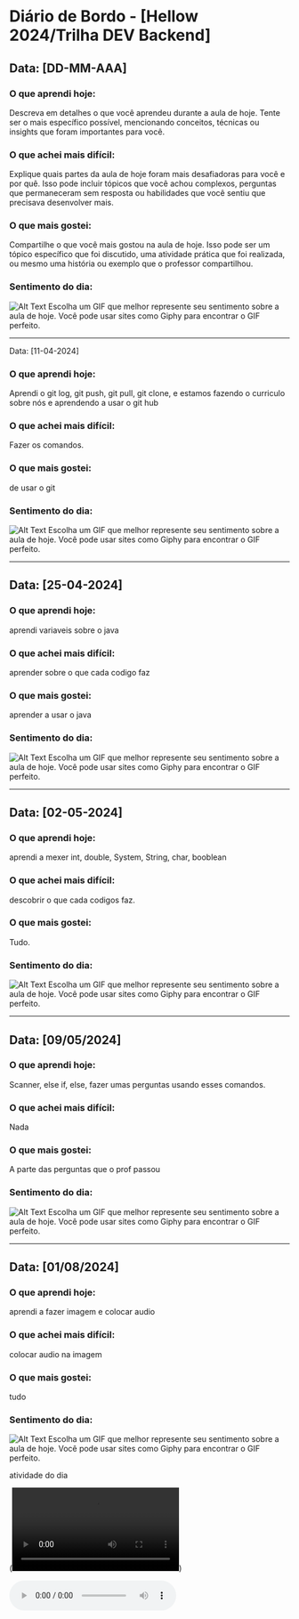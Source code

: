 # Diário de Bordo - [Hellow 2024/Trilha DEV Backend]

## Data: [DD-MM-AAA]

### O que aprendi hoje:
Descreva em detalhes o que você aprendeu durante a aula de hoje. Tente ser o mais específico possível, mencionando conceitos, técnicas ou insights que foram importantes para você.

### O que achei mais difícil:
Explique quais partes da aula de hoje foram mais desafiadoras para você e por quê. Isso pode incluir tópicos que você achou complexos, perguntas que permaneceram sem resposta ou habilidades que você sentiu que precisava desenvolver mais.

### O que mais gostei:
Compartilhe o que você mais gostou na aula de hoje. Isso pode ser um tópico específico que foi discutido, uma atividade prática que foi realizada, ou mesmo uma história ou exemplo que o professor compartilhou.

### Sentimento do dia:
![Alt Text](URL_DO_GIF)
Escolha um GIF que melhor represente seu sentimento sobre a aula de hoje. Você pode usar sites como Giphy para encontrar o GIF perfeito.

---
 Data: [11-04-2024]

### O que aprendi hoje:
Aprendi o git log, git push, git pull, git clone, e estamos fazendo o curriculo sobre nós e aprendendo a usar o git hub

### O que achei mais difícil:
Fazer os comandos. 
### O que mais gostei:
de usar o git 

### Sentimento do dia:
![Alt Text](https://media.tenor.com/x8znY78QrWwAAAAj/surprised-shocked.gif)
Escolha um GIF que melhor represente seu sentimento sobre a aula de hoje. Você pode usar sites como Giphy para encontrar o GIF perfeito.

---
## Data: [25-04-2024]

### O que aprendi hoje:
aprendi variaveis sobre o java 
### O que achei mais difícil:
aprender sobre o que cada codigo faz 

### O que mais gostei:
aprender a usar o java

### Sentimento do dia:
![Alt Text](https://media1.tenor.com/m/U7jIQj1rbN4AAAAd/bom-dia-cachorro.gif)
Escolha um GIF que melhor represente seu sentimento sobre a aula de hoje. Você pode usar sites como Giphy para encontrar o GIF perfeito.

---
## Data: [02-05-2024]

### O que aprendi hoje:
aprendi a mexer int, double, System, String, char, booblean

### O que achei mais difícil:
descobrir o que cada codigos faz.

### O que mais gostei:
Tudo.

### Sentimento do dia:
![Alt Text](https://media.tenor.com/8tgG_KyJqqwAAAAj/happy-happy-happy-happy.gif)
Escolha um GIF que melhor represente seu sentimento sobre a aula de hoje. Você pode usar sites como Giphy para encontrar o GIF perfeito.

---
## Data: [09/05/2024]
### O que aprendi hoje:
Scanner, else if, else, fazer umas perguntas usando esses comandos.

### O que achei mais difícil:
Nada

### O que mais gostei:
A parte das perguntas que o prof passou

### Sentimento do dia:
![Alt Text](https://media1.tenor.com/m/PQ0j-WG-UdQAAAAC/easy.gif)
Escolha um GIF que melhor represente seu sentimento sobre a aula de hoje. Você pode usar sites como Giphy para encontrar o GIF perfeito.


---


## Data: [01/08/2024]

### O que aprendi hoje:
aprendi a fazer imagem e colocar audio 

### O que achei mais difícil:
colocar audio na imagem

### O que mais gostei:
tudo

### Sentimento do dia:
![Alt Text](https://media1.tenor.com/m/eq8260kT5GAAAAAC/dog-angry.gif)
Escolha um GIF que melhor represente seu sentimento sobre a aula de hoje. Você pode usar sites como Giphy para encontrar o GIF perfeito.

atividade do dia

(<video src="3d615fa1-d793-488b-bcf2-68e9076fe568.mp4" controls title="Title"></video>)

<audio src="ttsmaker-file-2024-8-1-16-20-27.mp3" controls title="Title"></audio>